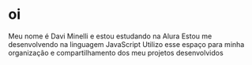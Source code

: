 # oi
Meu nome é Davi Minelli e estou estudando na Alura
Estou me desenvolvendo na linguagem JavaScript
Utilizo esse espaço para minha organização e compartilhamento dos meu projetos desenvolvidos
